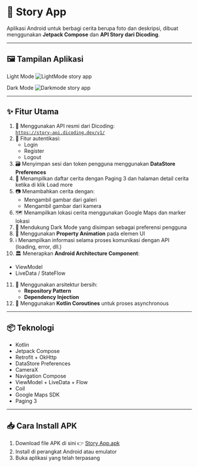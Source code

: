 # 📸 Story App
Aplikasi Android untuk berbagi cerita berupa foto dan deskripsi, dibuat menggunakan **Jetpack Compose** dan **API Story dari Dicoding**.

---

## 🖼️ Tampilan Aplikasi
Light Mode
![LightMode story app](https://github.com/user-attachments/assets/31e330eb-a52c-46ab-8b66-e396177d065f)

Dark Mode
![Darkmode story app](https://github.com/user-attachments/assets/42ba9dda-dc68-4642-9938-6cb861228032)

---

## ✨ Fitur Utama
1. 🔗 Menggunakan API resmi dari Dicoding:  
   [`https://story-api.dicoding.dev/v1/`](https://story-api.dicoding.dev/v1/)
2. 🔐 Fitur autentikasi:
   - Login
   - Register
   - Logout
3. 🗃️ Menyimpan sesi dan token pengguna menggunakan **DataStore Preferences**
4. 📜 Menampilkan daftar cerita dengan Paging 3 dan halaman detail cerita ketika di klik Load more
5. 📷 Menambahkan cerita dengan:
   - Mengambil gambar dari galeri
   - Mengambil gambar dari kamera
6. 🗺️ Menampilkan lokasi cerita menggunakan Google Maps dan marker lokasi
7. 🌙 Mendukung Dark Mode yang disimpan sebagai preferensi pengguna
8. 🧠 Menggunakan **Property Animation** pada elemen UI
9. ℹ️ Menampilkan informasi selama proses komunikasi dengan API (loading, error, dll.)
10. 🏛️ Menerapkan **Android Architecture Component**:
   - ViewModel
   - LiveData / StateFlow
11. 🧪 Menggunakan arsitektur bersih:
    - **Repository Pattern**
    - **Dependency Injection**
12. 🔄 Menggunakan **Kotlin Coroutines** untuk proses asynchronous

---

## 📦 Teknologi
- Kotlin
- Jetpack Compose
- Retrofit + OkHttp
- DataStore Preferences
- CameraX
- Navigation Compose
- ViewModel + LiveData + Flow
- Coil
- Google Maps SDK
- Paging 3

---

## 📥 Cara Install APK
1. Download file APK di sini 👉 [Story App.apk](https://github.com/hafidz111/story-app-project/releases/download/v1.0.0/Story-App.apk)
2. Install di perangkat Android atau emulator
3. Buka aplikasi yang telah terpasang
